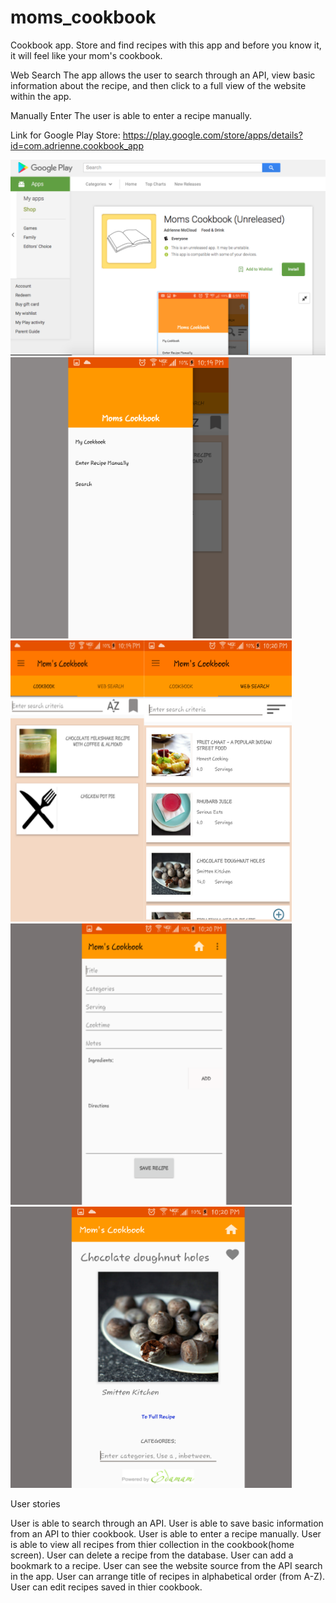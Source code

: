 # moms_cookbook
Cookbook app. Store and find recipes with this app and before you know it, it will feel like your mom's cookbook.

Web Search
The app allows the user to search through an API, view basic information about the recipe, and then click to a full view of the website within the app. 

Manually Enter
The user is able to enter a recipe manually. 

Link for Google Play Store: 
https://play.google.com/store/apps/details?id=com.adrienne.cookbook_app

<img src="images/Screen-Shot.png" width="725"/>
<img src="images/navigationcb.png" width="450"/>
<img src="images/mainactivitycb.png" width="450"/>
<img src="images/manuallycb.png" width="450"/>
<img src="images/apirecipecb.png" width="450"/>



User stories

User is able to search through an API. 
User is able to save basic information from an API to thier cookbook. 
User is able to enter a recipe manually.
User is able to view all recipes from thier collection in the cookbook(home screen). 
User can delete a recipe from the database. 
User can add a bookmark to a recipe. 
User can see the website source from the API search in the app. 
User can arrange title of recipes in alphabetical order (from A-Z).
User can edit recipes saved in thier cookbook. 
